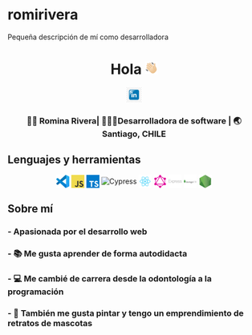 # romirivera
Pequeña descripción de mí como desarrolladora

<div align="center">
<h1> Hola <img src= "saludo.png" alt="saludo" width="25px"> </h1>
</div>
<p align="center">
    <a href="https://www.linkedin.com/in/romina-andrea-rivera-caceres-/"> <img height="30" src= "linkedin.jpg" alt="linkedin" > </a> 
</p>
<div align="center">
    <h3> 👩🏻 Romina Rivera| 👩🏻‍💻Desarrolladora de software | 🌏 Santiago, CHILE </h3>
    </div>

<h2> Lenguajes y herramientas </h2> 

  <div align="center">
    
  <img align="center" alt="Visual Studio Code" width="26px" src="https://raw.githubusercontent.com/github/explore/80688e429a7d4ef2fca1e82350fe8e3517d3494d/topics/visual-studio-code/visual-studio-code.png" />
  <img align="center" alt="JavaScript" width="26px" src="https://raw.githubusercontent.com/github/explore/80688e429a7d4ef2fca1e82350fe8e3517d3494d/topics/javascript/javascript.png" />
  <img align="center" alt="Typescript" width="26px" src="https://raw.githubusercontent.com/github/explore/80688e429a7d4ef2fca1e82350fe8e3517d3494d/topics/typescript/typescript.png" />
  <img align="center" alt="Cypress" width="26px" src="https://avatars0.githubusercontent.com/u/8908513?s=200&v=4" />
  <img align="center" alt="React" width="26px" src="https://raw.githubusercontent.com/github/explore/80688e429a7d4ef2fca1e82350fe8e3517d3494d/topics/react/react.png" />
  <img align="center" alt="GraphQL" width="26px" src="https://raw.githubusercontent.com/github/explore/80688e429a7d4ef2fca1e82350fe8e3517d3494d/topics/graphql/graphql.png" />
  <img align="center" alt="Express.js" width="26px" src="https://raw.githubusercontent.com/github/explore/80688e429a7d4ef2fca1e82350fe8e3517d3494d/topics/express/express.png" />
  <img align="center" alt="MongoDB" width="26px" src="https://raw.githubusercontent.com/github/explore/80688e429a7d4ef2fca1e82350fe8e3517d3494d/topics/mongodb/mongodb.png" />
  <img align="center" alt="Node.js" width="26px" src="https://raw.githubusercontent.com/github/explore/80688e429a7d4ef2fca1e82350fe8e3517d3494d/topics/nodejs/nodejs.png" />
    
  </div>

  
<h2> Sobre mí</h2>
<h3>- Apasionada por el desarrollo web </h3>
<h3>- 📚 Me gusta aprender de forma autodidacta</h3>
<h3>- 💻 Me cambié de carrera desde la odontología a la programación </h3>
<h3>- 🎨 También me gusta pintar y tengo un emprendimiento de retratos de mascotas</h3>
